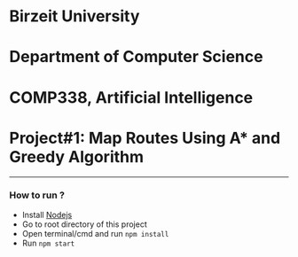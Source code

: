 # Birzeit University

# Department of Computer Science

# COMP338, Artificial Intelligence

# Project#1: Map Routes Using A* and Greedy Algorithm


---------------

### How to run ?
- Install [Nodejs](https://nodejs.org/en/download/)
- Go to root directory of this project
- Open terminal/cmd and run `npm install`
- Run `npm start`